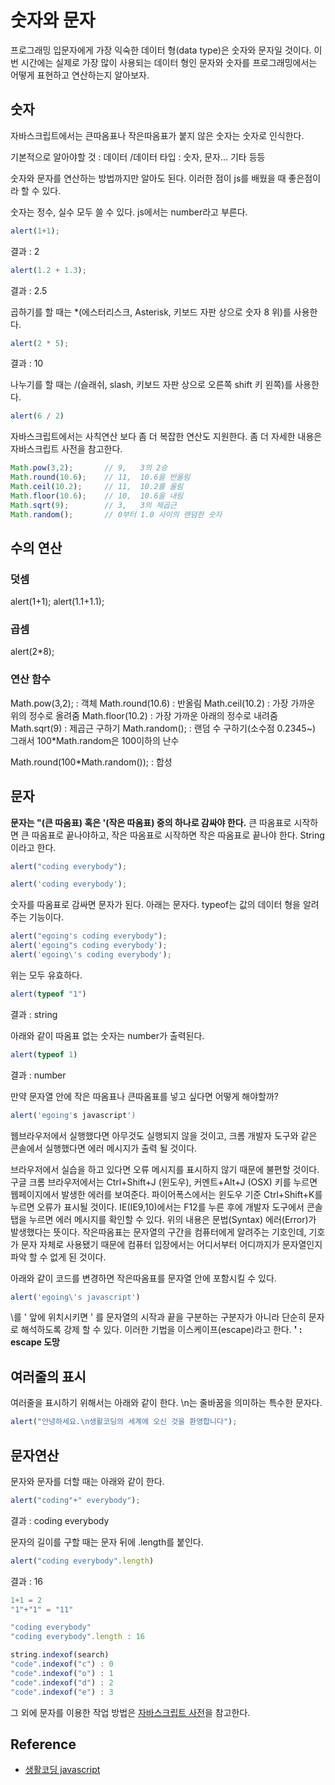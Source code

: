 # 숫자와 문자
프로그래밍 입문자에게 가장 익숙한 데이터 형(data type)은 숫자와 문자일 것이다. 이번 시간에는 실제로 가장 많이 사용되는 데이터 형인 문자와 숫자를 프로그래밍에서는 어떻게 표현하고 연산하는지 알아보자.

## 숫자
자바스크립트에서는 큰따옴표나 작은따옴표가 붙지 않은 숫자는 숫자로 인식한다.

기본적으로 알아야할 것 : 데이터 /데이터 타입 : 숫자, 문자... 기타 등등

숫자와 문자를 연산하는 방법까지만 알아도 된다. 이러한 점이 js를 배웠을 때 좋은점이라 할 수 있다.

숫자는 정수, 실수 모두 쓸 수 있다. js에서는 number라고 부른다.

```js
alert(1+1);
```
결과 : 2

```js
alert(1.2 + 1.3);
```
결과 : 2.5

곱하기를 할 때는 *(에스터리스크, Asterisk, 키보드 자판 상으로 숫자 8 위)를 사용한다.

```js
alert(2 * 5);
```
결과 : 10

나누기를 할 때는 /(슬래쉬, slash, 키보드 자판 상으로 오른쪽 shift 키 왼쪽)를 사용한다.

```js
alert(6 / 2)
```
자바스크립트에서는 사칙연산 보다 좀 더 복잡한 연산도 지원한다. 좀 더 자세한 내용은 자바스크립트 사전을 참고한다.

```js
Math.pow(3,2);       // 9,   3의 2승 
Math.round(10.6);    // 11,  10.6을 반올림
Math.ceil(10.2);     // 11,  10.2를 올림
Math.floor(10.6);    // 10,  10.6을 내림
Math.sqrt(9);        // 3,   3의 제곱근
Math.random();       // 0부터 1.0 사이의 랜덤한 숫자
```
## 수의 연산

### 덧셈 
alert(1+1);
alert(1.1+1.1);
### 곱셈
alert(2*8);
### 연산 함수
Math.pow(3,2); : 객체
Math.round(10.6) : 반올림
Math.ceil(10.2) : 가장 가까운 위의 정수로 올려줌
Math.floor(10.2) : 가장 가까운 아래의 정수로 내려줌
Math.sqrt(9) : 제곱근 구하기
Math.random(); : 랜덤 수 구하기(소수점 0.2345~)
그래서 100*Math.random은 100이하의 난수

Math.round(100*Math.random()); : 합성

## 문자
**문자는 "(큰 따옴표) 혹은 '(작은 따옴표) 중의 하나로 감싸야 한다.** 큰 따옴표로 시작하면 큰 따옴표로 끝나야하고, 작은 따옴표로 시작하면 작은 따옴표로 끝나야 한다. String이라고 한다.

```js
alert("coding everybody");
```
```js
alert('coding everybody');
```
숫자를 따옴표로 감싸면 문자가 된다. 아래는 문자다. typeof는 값의 데이터 형을 알려주는 기능이다.

```js
alert("egoing's coding everybody");
alert('egoing"s coding everybody');
alert('egoing\'s coding everybody');
```

위는 모두 유효하다.

```js
alert(typeof "1")
```
결과 : string

아래와 같이 따옴표 없는 숫자는 number가 출력된다.

```js
alert(typeof 1)
```
결과 : number

만약 문자열 안에 작은 따옴표나 큰따옴표를 넣고 싶다면 어떻게 해야할까?

```js
alert('egoing's javascript')
```
웹브라우저에서 실행했다면 아무것도 실행되지 않을 것이고, 크롬 개발자 도구와 같은 콘솔에서 실행했다면 에러 메시지가 출력 될 것이다.


브라우저에서 실습을 하고 있다면 오류 메시지를 표시하지 않기 때문에 불편할 것이다. 구글 크롬 브라우저에서는 Ctrl+Shift+J (윈도우), 커멘트+Alt+J (OSX) 키를 누르면 웹페이지에서 발생한 에러를 보여준다. 파이어폭스에서는 윈도우 기준 Ctrl+Shift+K를 누르면 오류가 표시될 것이다. IE(IE9,10)에서는 F12를 누른 후에 개발자 도구에서 콘솔탭을 누르면 에러 메시지를 확인할 수 있다.
위의 내용은 문법(Syntax) 에러(Error)가 발생했다는 뜻이다. 작은따옴표는 문자열의 구간을 컴퓨터에게 알려주는 기호인데, 기호가 문자 자체로 사용됐기 때문에 컴퓨터 입장에서는 어디서부터 어디까지가 문자열인지 파악 할 수 없게 된 것이다.

아래와 같이 코드를 변경하면 작은따옴표를 문자열 안에 포함시킬 수 있다.

```js
alert('egoing\'s javascript')
```
\를 ' 앞에 위치시키면 ' 를 문자열의 시작과 끝을 구분하는 구분자가 아니라 단순히 문자로 해석하도록 강제 할 수 있다. 이러한 기법을 이스케이프(escape)라고 한다.
**\' : escape 도망**

## 여러줄의 표시
여러줄을 표시하기 위해서는 아래와 같이 한다. \n는 줄바꿈을 의미하는 특수한 문자다.

```js
alert("안녕하세요.\n생활코딩의 세계에 오신 것을 환영합니다"); 
```
## 문자연산
문자와 문자를 더할 때는 아래와 같이 한다.

```js
alert("coding"+" everybody");
```
결과 : coding everybody

문자의 길이를 구할 때는 문자 뒤에 .length를 붙인다.

```js
alert("coding everybody".length)
```
결과 : 16

```js
1+1 = 2
"1"+"1" = "11"

"coding everybody"
"coding everybody".length : 16

string.indexof(search)
"code".indexof("c") : 0
"code".indexof("o") : 1
"code".indexof("d") : 2
"code".indexof("e") : 3
```

그 외에 문자를 이용한 작업 방법은 [자바스크립트 사전](https://opentutorials.org/course/50/37)을 참고한다.

## Reference
* [생활코딩 javascript](https://opentutorials.org/course/743/4647)
